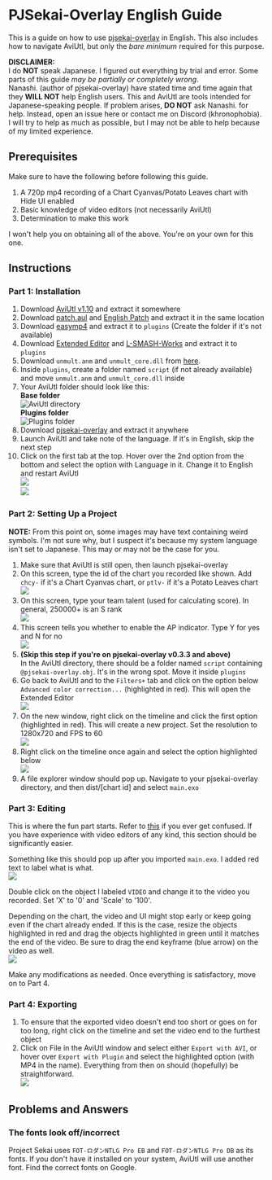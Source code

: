 # PJSekai-Overlay English Guide

This is a guide on how to use [pjsekai-overlay](https://github.com/sevenc-nanashi/pjsekai-overlay) in English. This also includes how to navigate AviUtl, but only the *bare minimum* required for this purpose.

**DISCLAIMER:**\
I do **NOT** speak Japanese. I figured out everything by trial and error. Some parts of this guide *may be partially or completely wrong*.\
Nanashi. (author of pjsekai-overlay) have stated time and time again that they **WILL NOT** help English users. This and AviUtl are tools intended for Japanese-speaking people. If problem arises, **DO NOT** ask Nanashi. for help. Instead, open an issue here or contact me on Discord (khronophobia). I will try to help as much as possible, but I may not be able to help because of my limited experience.

## Prerequisites
Make sure to have the following before following this guide.
1. A 720p mp4 recording of a Chart Cyanvas/Potato Leaves chart with Hide UI enabled
2. Basic knowledge of video editors (not necessarily AviUtl)
3. Determination to make this work

I won't help you on obtaining all of the above. You're on your own for this one.

## Instructions
### Part 1: Installation
1. Download [AviUtl v1.10](https://spring-fragrance.mints.ne.jp/aviutl/aviutl110.zip) and extract it somewhere
2. Download [patch.aul](https://github.com/ePi5131/patch.aul/releases/tag/r42) and [English Patch](https://github.com/sykhro/aviutl-english-patch/releases/latest) and extract it in the same location
3. Download [easymp4](https://aoytsk.blog.jp/aviutl/easymp4.zip) and extract it to `plugins` (Create the folder if it's not available)
4. Download [Extended Editor](https://spring-fragrance.mints.ne.jp/aviutl/exedit92.zip) and [L-SMASH-Works](https://github.com/Mr-Ojii/L-SMASH-Works-Auto-Builds/releases/download/build-2023-10-21-01-00-53/L-SMASH-Works_r1103_Mr-Ojii_Mr-Ojii_AviUtl.zip) and extract it to `plugins`
5. Download `unmult.anm` and `unmult_core.dll` from [here](https://github.com/sevenc-nanashi/unmult.anm/releases/latest).
6. Inside `plugins`, create a folder named `script` (if not already available) and move `unmult.anm` and `unmult_core.dll` inside
7. Your AviUtl folder should look like this:\
  **Base folder**\
   ![AviUtl directory](images/aviutldirectory.png)\
   **Plugins folder**\
   ![Plugins folder](images/pluginsdirectory.png)
8. Download [pjsekai-overlay](https://github.com/sevenc-nanashi/pjsekai-overlay/releases/latest) and extract it anywhere
9. Launch AviUtl and take note of the language. If it's in English, skip the next step
10. Click on the first tab at the top. Hover over the 2nd option from the bottom and select the option with Language in it. Change it to English and restart AviUtl\
![](images/changelanguage.png)\
![](images/changelanguage2.png)

### Part 2: Setting Up a Project
**NOTE:** From this point on, some images may have text containing weird symbols. I'm not sure why, but I suspect it's because my system language isn't set to Japanese. This may or may not be the case for you.
1. Make sure that AviUtl is still open, then launch pjsekai-overlay
2. On this screen, type the id of the chart you recorded like shown. Add `chcy-` if it's a Chart Cyanvas chart, or `ptlv-` if it's a Potato Leaves chart\
![](images/inputid.png)
3. On this screen, type your team talent (used for calculating score). In general, 250000+ is an S rank\
![](images/inputtalent.png)
4. This screen tells you whether to enable the AP indicator. Type Y for yes and N for no\
![](images/apindicator.png)
5. **(Skip this step if you're on pjsekai-overlay v0.3.3 and above)**\
In the AviUtl directory, there should be a folder named `script` containing `@pjsekai-overlay.obj`. It's in the wrong spot. Move it inside `plugins`
6. Go back to AviUtl and to the `Filters+` tab and click on the option below `Advanced color correction...` (highlighted in red). This will open the Extended Editor\
![](images/openexedit.png)
7. On the new window, right click on the timeline and click the first option (highlighted in red). This will create a new project. Set the resolution to 1280x720 and FPS to 60\
![](images/createnewproject.png)
8. Right click on the timeline once again and select the option highlighted below\
![](images/importexo.png)
9. A file explorer window should pop up. Navigate to your pjsekai-overlay directory, and then dist/[chart id] and select `main.exo`

### Part 3: Editing
This is where the fun part starts. Refer to [this](AviUtl-Reference.md) if you ever get confused. If you have experience with video editors of any kind, this section should be significantly easier.

Something like this should pop up after you imported `main.exo`. I added red text to label what is what.\
![](images/timelineguide.png)

Double click on the object I labeled `VIDEO` and change it to the video you recorded. Set 'X' to '0' and 'Scale' to '100'.

Depending on the chart, the video and UI might stop early or keep going even if the chart already ended. If this is the case, resize the objects highlighted in red and drag the objects highlighted in green until it matches the end of the video. Be sure to drag the end keyframe (blue arrow) on the video as well.\
![](images/clipdrag.png)

Make any modifications as needed. Once everything is satisfactory, move on to Part 4.

### Part 4: Exporting
1. To ensure that the exported video doesn't end too short or goes on for too long, right click on the timeline and set the video end to the furthest object
2. Click on File in the AviUtl window and select either `Export with AVI`, or hover over `Export with Plugin` and select the highlighted option (with MP4 in the name). Everything from then on should (hopefully) be straightforward.\
![](images/export.png)

## Problems and Answers
### The fonts look off/incorrect
Project Sekai uses `FOT-ロダンNTLG Pro EB` and `FOT-ロダンNTLG Pro DB` as its fonts. If you don't have it installed on your system, AviUtl will use another font. Find the correct fonts on Google.
